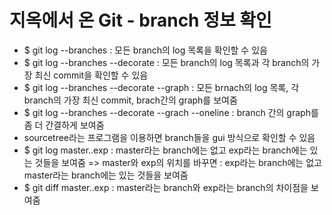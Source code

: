 # 지옥에서 온 Git - branch 정보 확인

* $ git log --branches : 모든 branch의 log 목록을 확인할 수 있음
* $ git log --branches --decorate : 모든 branch의 log 목록과 각 branch의 가장 최신 commit을 확인할 수 있음
* $ git log --branches --decorate --graph : 모든 brnach의 log 목록, 각 branch의 가장 최신 commit, brach간의 graph를 보여줌
* $ git log --branches --decorate --grach --oneline : branch 간의 graph를 좀 더 간결하게 보여줌
* sourcetree라는 프로그램을 이용하면 branch들을 gui 방식으로 확인할 수 있음
* $ git log master..exp : master라는 branch에는 없고 exp라는 branch에는 있는 것들을 보여줌
  => master와 exp의 위치를 바꾸면 : exp라는 branch에는 없고 master라는 branch에는 있는 것들을 보여줌
* $ git diff master..exp : master라는 branch와 exp라는 branch의 차이점을 보여줌 

